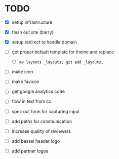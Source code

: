 # TODO

- [x] setup infrastructure
- [x] flesh out site (barry)
- [x] setup redirect to handle domain



- [ ] get proper default template for theme and replace 
  - [ ] `mv layouts _layouts; git add _layouts;`
- [ ] make icon
- [ ] make favicon
- [ ] get google analytics code
- [ ] flow in text from cc
- [ ] spec out form for capturing input
- [ ] add paths for communication
- [ ] increase quality of reviewers
- [ ] add bassel header logo
- [ ] add partner logos


